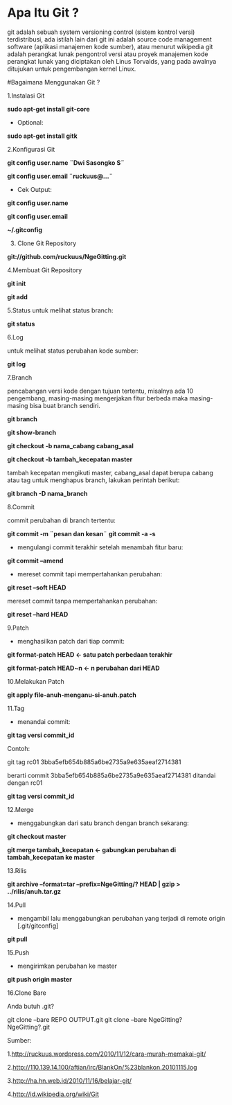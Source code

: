 # Apa Itu Git ?

git adalah sebuah system versioning control (sistem kontrol versi) terdistribusi, ada istilah lain dari git ini adalah source code management software (aplikasi manajemen kode sumber), atau menurut wikipedia git adalah perangkat lunak pengontrol versi atau proyek manajemen kode perangkat lunak yang diciptakan oleh Linus Torvalds, yang pada awalnya ditujukan untuk pengembangan kernel Linux.

#Bagaimana Menggunakan Git ?

1.Instalasi Git 

**sudo apt-get install git-core**

* Optional: 

**sudo apt-get install gitk**

2.Konfigurasi Git 

**git config user.name ¨Dwi Sasongko S¨**

**git config user.email ¨ruckuus@…¨**

* Cek Output: 

**git config user.name**

**git config user.email**

**\~/.gitconfig**

3. Clone Git Repository 

**​git://github.com/ruckuus/NgeGitting.git**

4.Membuat Git Repository 

**git init**

**git add**

5.Status 
untuk melihat status branch:

**git status**

6.Log 

untuk melihat status perubahan kode sumber:

**git log**

7.Branch 
 
 pencabangan versi kode dengan tujuan tertentu, misalnya ada 10 pengembang, masing-masing mengerjakan fitur berbeda maka masing-masing bisa buat branch sendiri.

**git branch**

**git show-branch**

**git checkout -b nama_cabang cabang_asal**

**git checkout -b tambah_kecepatan master**

tambah kecepatan mengikuti master, cabang_asal dapat berupa cabang atau tag
untuk menghapus branch, lakukan perintah berikut:

**git branch -D nama_branch**

8.Commit 

commit perubahan di branch tertentu: 

**git commit -m ¨pesan dan kesan**¨
**git commit -a -s**

* mengulangi commit terakhir setelah menambah fitur baru: 

**git commit –amend**

* mereset commit tapi mempertahankan perubahan: 

**git reset –soft HEAD**

mereset commit tanpa mempertahankan perubahan: 

**git reset –hard HEAD**

9.Patch 

* menghasilkan patch dari tiap commit: 

**git format-patch HEAD <- satu patch perbedaan terakhir**

**git format-patch HEAD~n <- n perubahan dari HEAD**

10.Melakukan Patch 

**git apply file-anuh-menganu-si-anuh.patch**

11.Tag 

* menandai commit: 

**git tag versi commit_id**

Contoh:

git tag rc01 3bba5efb654b885a6be2735a9e635aeaf2714381

berarti commit 3bba5efb654b885a6be2735a9e635aeaf2714381 ditandai dengan rc01

**git tag versi commit_id**

12.Merge 
* menggabungkan dari satu branch dengan branch sekarang:

**git checkout master**

**git merge tambah_kecepatan <- gabungkan perubahan di tambah_kecepatan ke master**

13.Rilis 

**git archive –format=tar –prefix=NgeGitting/? HEAD | gzip > ../rilis/anuh.tar.gz**

14.Pull 

* mengambil lalu menggabungkan perubahan yang terjadi di remote origin [.git/gitconfig]

 **git pull**

15.Push 

* mengirimkan perubahan ke master

**git push origin master**

16.Clone Bare 

Anda butuh .git?

git clone –bare REPO OUTPUT.git git clone –bare NgeGitting? NgeGitting?.git

Sumber:

1.​http://ruckuus.wordpress.com/2010/11/12/cara-murah-memakai-git/ 

2.​http://110.139.14.100/aftian/irc/BlankOn/%23blankon.20101115.log 

3.​http://ha.hn.web.id/2010/11/16/belajar-git/ 

4.​http://id.wikipedia.org/wiki/Git 
